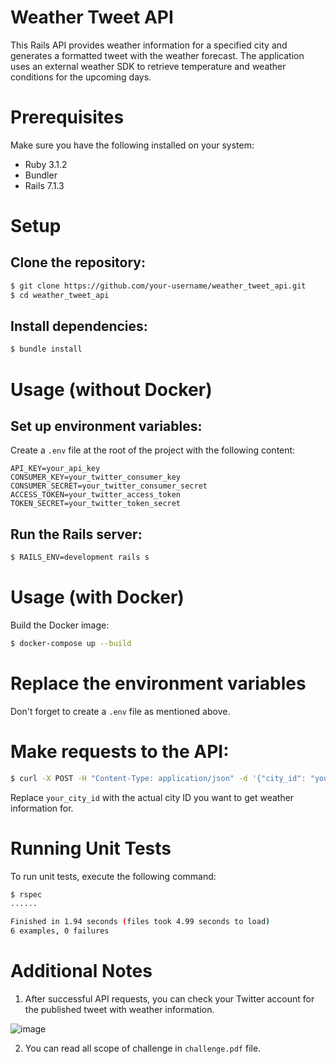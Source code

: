 # Weather Tweet API
This Rails API provides weather information for a specified city and generates a formatted tweet with the weather forecast. The application uses an external weather SDK to retrieve temperature and weather conditions for the upcoming days.

# Prerequisites
Make sure you have the following installed on your system:
- Ruby 3.1.2
- Bundler
- Rails 7.1.3

# Setup
## Clone the repository:
```bash
$ git clone https://github.com/your-username/weather_tweet_api.git
$ cd weather_tweet_api
```

## Install dependencies:
```bash
$ bundle install
```

# Usage (without Docker)
## Set up environment variables:
Create a `.env` file at the root of the project with the following content:

```
API_KEY=your_api_key
CONSUMER_KEY=your_twitter_consumer_key
CONSUMER_SECRET=your_twitter_consumer_secret
ACCESS_TOKEN=your_twitter_access_token
TOKEN_SECRET=your_twitter_token_secret
```

## Run the Rails server:
```bash
$ RAILS_ENV=development rails s
```

# Usage (with Docker)
Build the Docker image:

```bash
$ docker-compose up --build
```

# Replace the environment variables
Don't forget to create a `.env` file as mentioned above.

# Make requests to the API:
```bash
$ curl -X POST -H "Content-Type: application/json" -d '{"city_id": "your_city_id"}' http://localhost:3000/twitter/tweets
```

Replace `your_city_id` with the actual city ID you want to get weather information for.


# Running Unit Tests
To run unit tests, execute the following command:

```bash
$ rspec
......

Finished in 1.94 seconds (files took 4.99 seconds to load)
6 examples, 0 failures
```

# Additional Notes
1. After successful API requests, you can check your Twitter account for the published tweet with weather information.

![image](https://github.com/fabiosoaresv/weather_tweet_api/assets/31450742/cfeee706-bd0a-401c-bd18-d1e526b3215f)

2. You can read all scope of challenge in `challenge.pdf` file.
